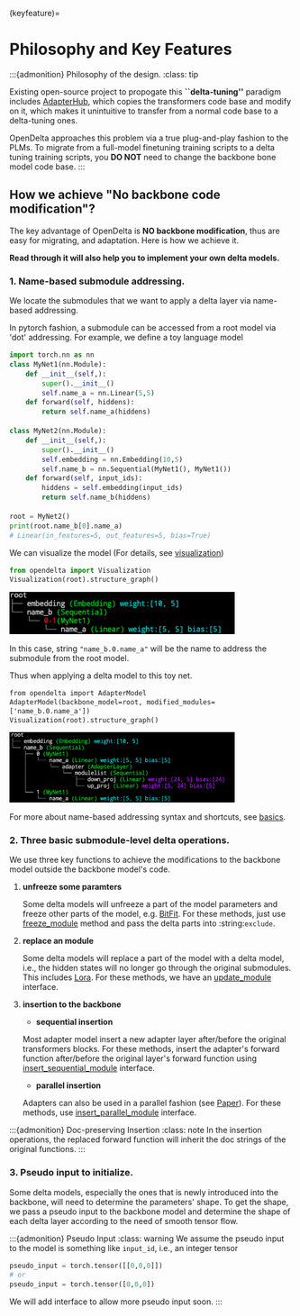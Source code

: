 (keyfeature)=
# Philosophy and Key Features

:::{admonition} Philosophy of the design.
:class: tip

Existing open-source project to propogate this **``delta-tuning''** paradigm includes
<a href="https://adapterhub.ml">AdapterHub</a>, which copies the transformers code base and modify on it, which makes it unintuitive to transfer from a normal code base to a delta-tuning ones.

OpenDelta approaches this problem via a true plug-and-play fashion to the PLMs. To migrate from a full-model finetuning training scripts to a delta tuning training scripts, you **DO NOT**  need to change the backbone bone model code base. 
:::

## How we achieve "No backbone code modification"?

The key advantage of OpenDelta is **NO backbone modification**, thus are easy for migrating, and adaptation. Here is how we achieve it.

**Read through it will also help you to implement your own delta models.**

### 1. Name-based submodule addressing.
We locate the submodules that we want to apply a delta layer via name-based addressing.

In pytorch fashion, a submodule can be accessed from a root model via 'dot' addressing. For example, we define a toy language model

```python
import torch.nn as nn
class MyNet1(nn.Module):
    def __init__(self,):
        super().__init__()
        self.name_a = nn.Linear(5,5)
    def forward(self, hiddens):
        return self.name_a(hiddens)

class MyNet2(nn.Module):
    def __init__(self,):
        super().__init__()
        self.embedding = nn.Embedding(10,5)
        self.name_b = nn.Sequential(MyNet1(), MyNet1())
    def forward(self, input_ids):
        hiddens = self.embedding(input_ids)
        return self.name_b(hiddens)
        
root = MyNet2()
print(root.name_b[0].name_a)
# Linear(in_features=5, out_features=5, bias=True)
```

We can visualize the model (For details, see [visualization](visualization))

```python
from opendelta import Visualization
Visualization(root).structure_graph()
```
<img src="../imgs/name_based_addressing.png" alt="name_based_addressing" width="400px">

In this case, string `"name_b.0.name_a"` will be the name to address the submodule from the root model. 

Thus when applying a delta model to this toy net.

```
from opendelta import AdapterModel
AdapterModel(backbone_model=root, modified_modules=['name_b.0.name_a'])
Visualization(root).structure_graph()
```
<img src="../imgs/toy-delta.png" alt="toy-delta" width="400px">

For more about name-based addressing syntax and shortcuts, see [basics](basics).

### 2. Three basic submodule-level delta operations.
We use three key functions to achieve the modifications to the backbone model outside the backbone model's code.

1. **unfreeze some paramters**

   Some delta models will unfreeze a part of the model parameters and freeze other parts of the model, e.g. [BitFit](https://arxiv.org/abs/2106.10199). For these methods, just use [freeze_module](opendelta.basemodel.DeltaBase.freeze_module) method and pass the delta parts into :string:`exclude`.
   
2. **replace an module**

   Some delta models will replace a part of the model with a delta model, i.e., the hidden states will no longer go through the original submodules. This includes [Lora](https://arxiv.org/abs/2106.09685).
   For these methods, we have an [update_module](opendelta.basemodel.DeltaBase.replace_module) interface.

3. **insertion to the backbone**

   - **sequential insertion**
   
    Most adapter model insert a new adapter layer after/before the original transformers blocks. For these methods, insert the adapter's forward function after/before the original layer's forward function using [insert_sequential_module](opendelta.basemodel.DeltaBase.insert_sequential_module) interface. 
   - **parallel insertion**
   
    Adapters can also be used in a parallel fashion (see [Paper](some)).
    For these methods, use [insert_parallel_module](opendelta.basemodel.DeltaBase.insert_parrellel_module) interface.


:::{admonition} Doc-preserving Insertion
:class: note
In the insertion operations, the replaced forward function will inherit the doc strings of the original functions. 
:::

### 3. Pseudo input to initialize.
Some delta models, especially the ones that is newly introduced into the backbone, will need to determine the parameters' shape. To get the shape, we pass a pseudo input to the backbone model and determine the shape of each delta layer according to the need of smooth tensor flow. 

:::{admonition} Pseudo Input
:class: warning
We assume the pseudo input to the model is something like `input_id`, i.e., an integer tensor 
```python
pseudo_input = torch.tensor([[0,0,0]])
# or 
pseudo_input = torch.tensor([0,0,0])
```
We will add interface to allow more pseudo input soon.
:::





